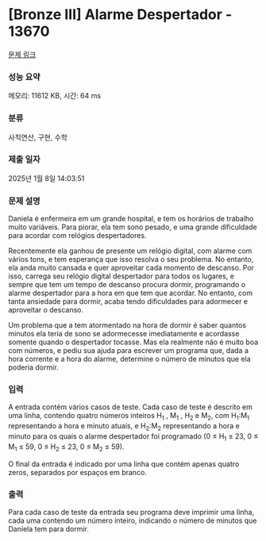 # [Bronze III] Alarme Despertador - 13670 

[문제 링크](https://www.acmicpc.net/problem/13670) 

### 성능 요약

메모리: 11612 KB, 시간: 64 ms

### 분류

사칙연산, 구현, 수학

### 제출 일자

2025년 1월 8일 14:03:51

### 문제 설명

<p>Daniela é enfermeira em um grande hospital, e tem os horários de trabalho muito variáveis. Para piorar, ela tem sono pesado, e uma grande dificuldade para acordar com relógios despertadores.</p>

<p>Recentemente ela ganhou de presente um relógio digital, com alarme com vários tons, e tem esperança que isso resolva o seu problema. No entanto, ela anda muito cansada e quer aproveitar cada momento de descanso. Por isso, carrega seu relógio digital despertador para todos os lugares, e sempre que tem um tempo de descanso procura dormir, programando o alarme despertador para a hora em que tem que acordar. No entanto, com tanta ansiedade para dormir, acaba tendo dificuldades para adormecer e aproveitar o descanso.</p>

<p>Um problema que a tem atormentado na hora de dormir é saber quantos minutos ela teria de sono se adormecesse imediatamente e acordasse somente quando o despertador tocasse. Mas ela realmente não é muito boa com números, e pediu sua ajuda para escrever um programa que, dada a hora corrente e a hora do alarme, determine o número de minutos que ela poderia dormir.</p>

### 입력 

 <p>A entrada contém vários casos de teste. Cada caso de teste é descrito em uma linha, contendo quatro números inteiros H<sub>1</sub> , M<sub>1</sub> , H<sub>2</sub> e M<sub>2</sub>, com H<sub>1</sub>:M<sub>1</sub> representando a hora e minuto atuais, e H<sub>2</sub>:M<sub>2</sub> representando a hora e minuto para os quais o alarme  despertador foi programado (0 ≤ H<sub>1</sub> ≤ 23, 0 ≤ M<sub>1</sub> ≤ 59, 0 ≤ H<sub>2</sub> ≤ 23, 0 ≤ M<sub>2</sub> ≤ 59).</p>

<p>O final da entrada é indicado por uma linha que contém apenas quatro zeros, separados por espaços em branco.</p>

### 출력 

 <p>Para cada caso de teste da entrada seu programa deve imprimir uma linha, cada uma contendo um número inteiro, indicando o número de minutos que Daniela tem para dormir.</p>

